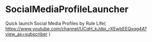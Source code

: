 # SocialMediaProfileLauncher
Quick launch Social Media Profiles by Rule Life( https://www.youtube.com/channel/UCqH_kJdpi_rXEwbEEQxqg4A?view_as=subscriber )
